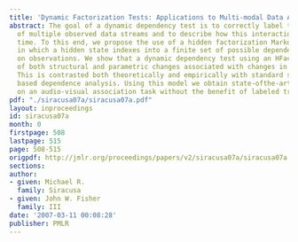 ```yaml
---
title: 'Dynamic Factorization Tests: Applications to Multi-modal Data Association'
abstract: The goal of a dynamic dependency test is to correctly label the interaction
  of multiple observed data streams and to describe how this interaction evolves over
  time. To this end, we propose the use of a hidden factorization Markov model (HFactMM)
  in which a hidden state indexes into a finite set of possible dependence structures
  on observations. We show that a dynamic dependency test using an HFactMM takes advantage
  of both structural and parametric changes associated with changes in interaction.
  This is contrasted both theoretically and empirically with standard sliding window
  based dependence analysis. Using this model we obtain state-ofthe-art performance
  on an audio-visual association task without the benefit of labeled training data.
pdf: "./siracusa07a/siracusa07a.pdf"
layout: inproceedings
id: siracusa07a
month: 0
firstpage: 508
lastpage: 515
page: 508-515
origpdf: http://jmlr.org/proceedings/papers/v2/siracusa07a/siracusa07a.pdf
sections: 
author:
- given: Michael R.
  family: Siracusa
- given: John W. Fisher
  family: III
date: '2007-03-11 00:08:28'
publisher: PMLR
---
```

